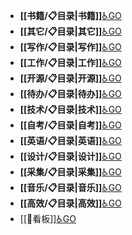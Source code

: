 - **[[书籍/📋目录|书籍]]**[♿GO](./书籍/📋目录.md)
- **[[其它/📋目录|其它]]**[♿GO](./其它/📋目录.md)
- **[[写作/📋目录|写作]]**[♿GO](./写作/📋目录.md)
- **[[工作/📋目录|工作]]**[♿GO](./工作/📋目录.md)
- **[[开源/📋目录|开源]]**[♿GO](./开源/📋目录.md)
- **[[待办/📋目录|待办]]**[♿GO](./待办/📋目录.md)
- **[[技术/📋目录|技术]]**[♿GO](./技术/📋目录.md)
- **[[自考/📋目录|自考]]**[♿GO](./自考/📋目录.md)
- **[[英语/📋目录|英语]]**[♿GO](./英语/📋目录.md)
- **[[设计/📋目录|设计]]**[♿GO](./设计/📋目录.md)
- **[[采集/📋目录|采集]]**[♿GO](./采集/📋目录.md)
- **[[音乐/📋目录|音乐]]**[♿GO](./音乐/📋目录.md)
- **[[高效/📋目录|高效]]**[♿GO](./高效/📋目录.md)
- [[🔲看板]][♿GO](./🔲看板.md)
